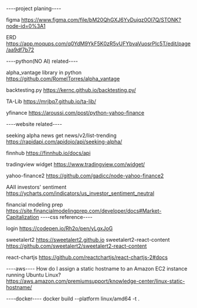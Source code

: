 ----project planing----

figma
https://www.figma.com/file/bM20QhGXJ6YvDujqz0Ol7Q/STONK?node-id=0%3A1

ERD
https://app.moqups.com/q0YdM9YkF5K0zR5vUFYbvaVuosrPlc5T/edit/page/aa9df7b72

----python(NO AI) related----

alpha_vantage library in python
https://github.com/RomelTorres/alpha_vantage

backtesting.py
https://kernc.github.io/backtesting.py/

TA-Lib
https://mrjbq7.github.io/ta-lib/

yfinance
https://aroussi.com/post/python-yahoo-finance

----website related----

seeking alpha news
get news/v2/list-trending
https://rapidapi.com/apidojo/api/seeking-alpha/

finnhub
https://finnhub.io/docs/api

tradingview widget
https://www.tradingview.com/widget/

yahoo-finance2
https://github.com/gadicc/node-yahoo-finance2

AAII investors' sentiment
https://ycharts.com/indicators/us_investor_sentiment_neutral

financial modeling prep
https://site.financialmodelingprep.com/developer/docs#Market-Capitalization
----css reference----

login
https://codepen.io/Rh2o/pen/yLgxJoG

sweetalert2
https://sweetalert2.github.io
sweetalert2-react-content
https://github.com/sweetalert2/sweetalert2-react-content

react-chartjs
https://github.com/reactchartjs/react-chartjs-2#docs

----aws----
How do I assign a static hostname to an Amazon EC2 instance running Ubuntu Linux?
https://aws.amazon.com/premiumsupport/knowledge-center/linux-static-hostname/

----docker----
docker build --platform linux/amd64 -t <tag-name> .
